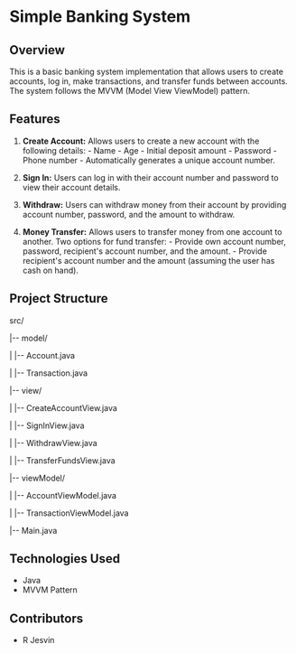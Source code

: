# Simple Banking System

## Overview

This is a basic banking system implementation that allows users to create accounts, log in, make transactions, and transfer funds between accounts. The system follows the MVVM (Model View ViewModel) pattern.

## Features

1. **Create Account:**
    Allows users to create a new account with the following details:
        - Name
        - Age
        - Initial deposit amount
        - Password
        - Phone number
        - Automatically generates a unique account number.

2. **Sign In:**
    Users can log in with their account number and password to view their account details.

3. **Withdraw:**
    Users can withdraw money from their account by providing account number, password, and the amount to withdraw.

4. **Money Transfer:**
    Allows users to transfer money from one account to another.
    Two options for fund transfer:
        - Provide own account number, password, recipient's account number, and the amount.
        - Provide recipient's account number and the amount (assuming the user has cash on hand).

## Project Structure

src/

|-- model/

| |-- Account.java 

| |-- Transaction.java

|-- view/

| |-- CreateAccountView.java

| |-- SignInView.java

| |-- WithdrawView.java

| |-- TransferFundsView.java

|-- viewModel/

| |-- AccountViewModel.java

| |-- TransactionViewModel.java

|-- Main.java

## Technologies Used

- Java
- MVVM Pattern

## Contributors

- R Jesvin
